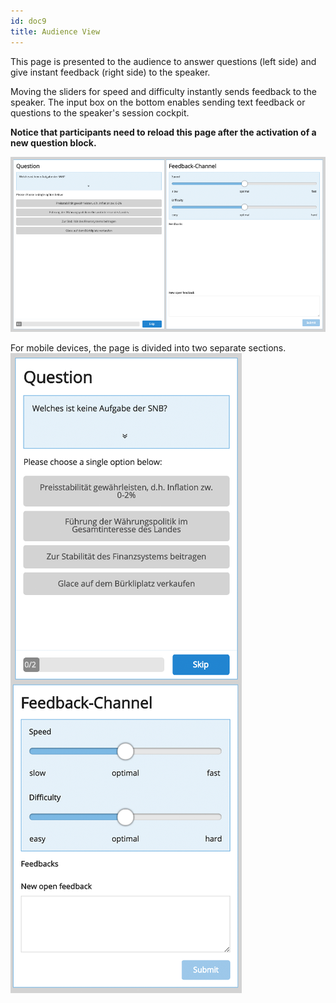 ```yaml
---
id: doc9
title: Audience View
---
```


This page is presented to the audience to answer questions (left side) and give instant feedback (right side) to the speaker.

Moving the sliders for speed and difficulty instantly sends feedback to the speaker. The input box on the bottom enables sending text feedback or questions to the speaker's session cockpit.

**Notice that participants need to reload this page after the activation of a new question block.**

![Audience View Desktop](assets/audience_view_desktop.png)

For mobile devices, the page is divided into two separate sections.
![Audience View Mobile](assets/audience_view_mobile.png)
